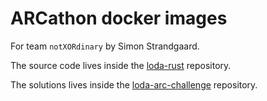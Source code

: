 # ARCathon docker images

For team `notXORdinary` by Simon Strandgaard.

The source code lives inside the [loda-rust](https://github.com/loda-lang/loda-rust) repository.

The solutions lives inside the [loda-arc-challenge](https://github.com/neoneye/loda-arc-challenge) repository.

